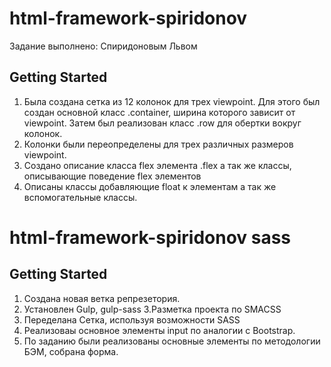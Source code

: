 # html-framework-spiridonov

Задание выполнено: Спиридоновым Львом

## Getting Started
1. Была создана сетка из 12 колонок для трех viewpoint. Для этого был создан основной класс .container, ширина которого зависит от viewpoint. Затем был реализован класс .row для обертки вокруг колонок.
2. Колонки были переопределены для трех различных размеров viewpoint.
3. Создано описание класса flex элемента .flex а так же классы, описывающие поведение flex элементов
4. Описаны классы добавляющие float к элементам а так же вспомогательные классы.

# html-framework-spiridonov sass

## Getting Started
1. Создана новая ветка репрезетория.
2. Установлен Gulp, gulp-sass
3.Разметка проекта по SMACSS
4. Переделана Сетка, используя возможности SASS
5. Реализоваы основное элементы input по аналогии с Bootstrap.
6. По заданию были реализованы основные элементы по методологии БЭМ, собрана форма.



